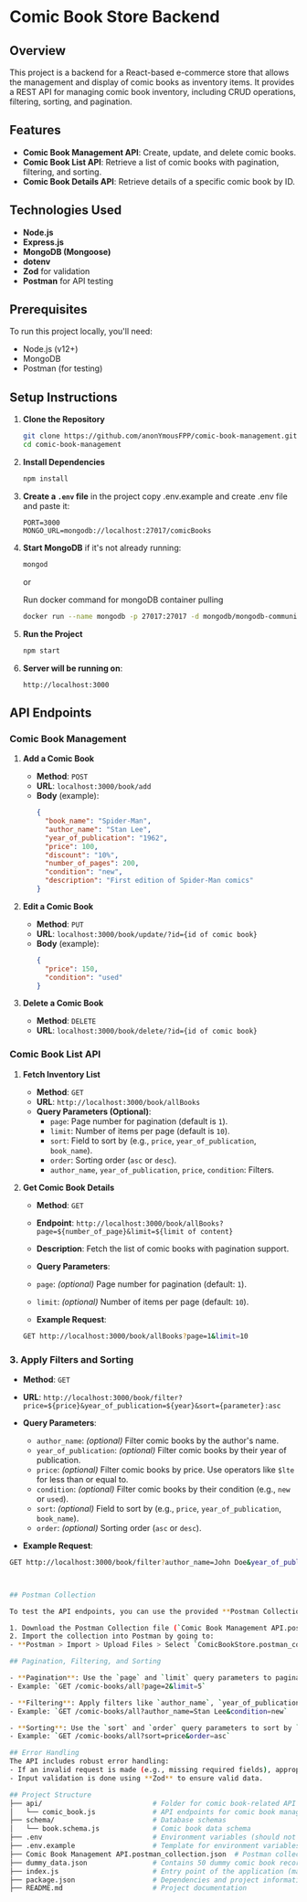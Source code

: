 # Comic Book Store Backend

## Overview
This project is a backend for a React-based e-commerce store that allows the management and display of comic books as inventory items. It provides a REST API for managing comic book inventory, including CRUD operations, filtering, sorting, and pagination.

## Features
- **Comic Book Management API**: Create, update, and delete comic books.
- **Comic Book List API**: Retrieve a list of comic books with pagination, filtering, and sorting.
- **Comic Book Details API**: Retrieve details of a specific comic book by ID.

## Technologies Used
- **Node.js**
- **Express.js**
- **MongoDB (Mongoose)**
- **dotenv**
- **Zod** for validation
- **Postman** for API testing

## Prerequisites
To run this project locally, you'll need:
- Node.js (v12+)
- MongoDB
- Postman (for testing)

## Setup Instructions

1. **Clone the Repository**
    ```bash
    git clone https://github.com/anonYmousFPP/comic-book-management.git
    cd comic-book-management
    ```

2. **Install Dependencies**
    ```bash
    npm install
    ```

3. **Create a `.env` file** in the project copy .env.example and create .env file and paste it:
    ```env
    PORT=3000
    MONGO_URL=mongodb://localhost:27017/comicBooks
    ```

4. **Start MongoDB** if it's not already running:
    ```bash
    mongod
    ```
    or

    Run docker command for mongoDB container pulling
    ```bash
    docker run --name mongodb -p 27017:27017 -d mongodb/mongodb-community-server:latest
    ```

5. **Run the Project**
    ```bash
    npm start
    ```

6. **Server will be running on**:
    ```
    http://localhost:3000
    ```

## API Endpoints

### Comic Book Management

1. **Add a Comic Book**
    - **Method**: `POST`
    - **URL**: `localhost:3000/book/add`
    - **Body** (example):
      ```json
      {
        "book_name": "Spider-Man",
        "author_name": "Stan Lee",
        "year_of_publication": "1962",
        "price": 100,
        "discount": "10%",
        "number_of_pages": 200,
        "condition": "new",
        "description": "First edition of Spider-Man comics"
      }
      ```

2. **Edit a Comic Book**
    - **Method**: `PUT`
    - **URL**: `localhost:3000/book/update/?id={id of comic book}`
    - **Body** (example):
      ```json
      {
        "price": 150,
        "condition": "used"
      }
      ```

3. **Delete a Comic Book**
    - **Method**: `DELETE`
    - **URL**: `localhost:3000/book/delete/?id={id of comic book}`

### Comic Book List API

1. **Fetch Inventory List**
    - **Method**: `GET`
    - **URL**: `http://localhost:3000/book/allBooks`
    - **Query Parameters (Optional)**:
      - `page`: Page number for pagination (default is `1`).
      - `limit`: Number of items per page (default is `10`).
      - `sort`: Field to sort by (e.g., `price`, `year_of_publication`, `book_name`).
      - `order`: Sorting order (`asc` or `desc`).
      - `author_name`, `year_of_publication`, `price`, `condition`: Filters.

2. **Get Comic Book Details**
    - **Method**: `GET`
    - **Endpoint**: `http://localhost:3000/book/allBooks?page=${number_of_page}&limit=${limit of content}`
    - **Description**: Fetch the list of comic books with pagination support.
    - **Query Parameters**:
    - `page`: _(optional)_ Page number for pagination (default: `1`).
    - `limit`: _(optional)_ Number of items per page (default: `10`).

    - **Example Request**:
    ```bash
    GET http://localhost:3000/book/allBooks?page=1&limit=10

### 3. **Apply Filters and Sorting**
   - **Method**: `GET`
   - **URL**: `http://localhost:3000/book/filter?price=${price}&year_of_publication=${year}&sort={parameter}:asc`
   - **Query Parameters**:
     - `author_name`: _(optional)_ Filter comic books by the author's name.
     - `year_of_publication`: _(optional)_ Filter comic books by their year of publication.
     - `price`: _(optional)_ Filter comic books by price. Use operators like `$lte` for less than or equal to.
     - `condition`: _(optional)_ Filter comic books by their condition (e.g., `new` or `used`).
     - `sort`: _(optional)_ Field to sort by (e.g., `price`, `year_of_publication`, `book_name`).
     - `order`: _(optional)_ Sorting order (`asc` or `desc`).

   - **Example Request**:
   ```bash
   GET http://localhost:3000/book/filter?author_name=John Doe&year_of_publication=2020&price[$lte]=20&condition=new&sort=price&order=asc



## Postman Collection

To test the API endpoints, you can use the provided **Postman Collection**.

1. Download the Postman Collection file (`Comic Book Management API.postman_collection.json`) from the repository.
2. Import the collection into Postman by going to:
   - **Postman > Import > Upload Files > Select `ComicBookStore.postman_collection.json`**

## Pagination, Filtering, and Sorting

- **Pagination**: Use the `page` and `limit` query parameters to paginate the list of comic books.
  - Example: `GET /comic-books/all?page=2&limit=5`

- **Filtering**: Apply filters like `author_name`, `year_of_publication`, `price`, and `condition`.
  - Example: `GET /comic-books/all?author_name=Stan Lee&condition=new`

- **Sorting**: Use the `sort` and `order` query parameters to sort by `price`, `year_of_publication`, or `book_name`.
  - Example: `GET /comic-books/all?sort=price&order=asc`

## Error Handling
The API includes robust error handling:
- If an invalid request is made (e.g., missing required fields), appropriate error messages will be returned.
- Input validation is done using **Zod** to ensure valid data.

## Project Structure
├── api/                           # Folder for comic book-related API routes and logic
│   └── comic_book.js              # API endpoints for comic book management
├── schema/                        # Database schemas
│   └── book.schema.js             # Comic book data schema
├── .env                           # Environment variables (should not be committed)
├── .env.example                   # Template for environment variables
├── Comic Book Management API.postman_collection.json  # Postman collection for API testing
├── dummy_data.json                # Contains 50 dummy comic book records
├── index.js                       # Entry point of the application (main server file)
├── package.json                   # Dependencies and project information
├── README.md                      # Project documentation
